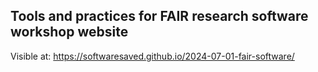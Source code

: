 ## Tools and practices for FAIR research software workshop website

Visible at: https://softwaresaved.github.io/2024-07-01-fair-software/
